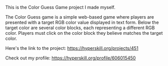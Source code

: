 This is the Color Guess Game project I made myself.

The Color Guess game is a simple web-based game where players are presented with a target RGB color value displayed in text form. Below the target color are several color blocks, each representing a different RGB color. Players must click on the color block they believe matches the target color.

Here's the link to the project: https://hyperskill.org/projects/451

Check out my profile: https://hyperskill.org/profile/606015450
